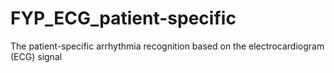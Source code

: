 # FYP_ECG_patient-specific
The patient-specific arrhythmia recognition based on the electrocardiogram (ECG) signal
